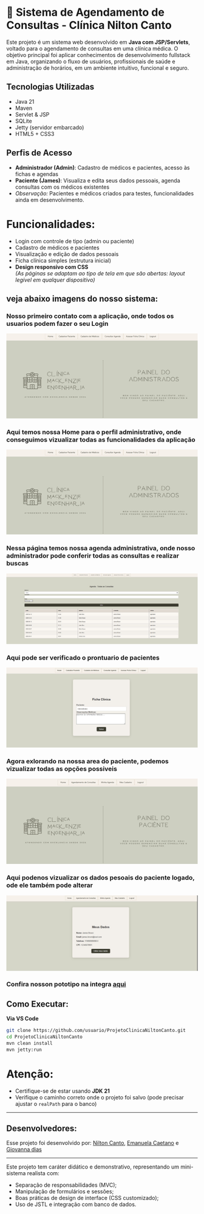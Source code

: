# 🏥 Sistema de Agendamento de Consultas - Clínica Nilton Canto

Este projeto é um sistema web desenvolvido em **Java com JSP/Servlets**, voltado para o agendamento de consultas em uma clínica médica. O objetivo principal foi aplicar conhecimentos de desenvolvimento fullstack em Java, organizando o fluxo de usuários, profissionais de saúde e administração de horários, em um ambiente intuitivo, funcional e seguro.

## Tecnologias Utilizadas

- Java 21  
- Maven  
- Servlet & JSP  
- SQLite  
- Jetty (servidor embarcado)  
- HTML5 + CSS3  

## Perfis de Acesso

- **Administrador (Admin)**: Cadastro de médicos e pacientes, acesso às fichas e agendas  
- **Paciente (James)**: Visualiza e edita seus dados pessoais, agenda consultas com os médicos existentes  
- *Observação:* Pacientes e médicos criados para testes, funcionalidades ainda em desenvolvimento.

# Funcionalidades:

- Login com controle de tipo (admin ou paciente)
- Cadastro de médicos e pacientes
- Visualização e edição de dados pessoais
- Ficha clínica simples (estrutura inicial)
- **Design responsivo com CSS**  
  *(As páginas se adaptam ao tipo de tela em que são abertas: layout legível em qualquer dispositivo)*

## veja abaixo imagens do nosso sistema:

### Nosso primeiro contato com a aplicação, onde todos os usuarios podem fazer o seu Login
![](https://github.com/EmanuelaCaetano/ProjetoClinicaNiltonCanto/blob/main/src/main/webapp/img/admPainel.jpeg)


### Aqui temos nossa Home para o perfil administrativo, onde conseguimos vizualizar todas as funcionalidades da aplicação
![](https://github.com/EmanuelaCaetano/ProjetoClinicaNiltonCanto/blob/main/src/main/webapp/img/admPainel.jpeg)

### Nessa página temos nossa agenda administrativa, onde nosso administrador pode conferir todas as consultas e realizar buscas
![](https://github.com/EmanuelaCaetano/ProjetoClinicaNiltonCanto/blob/main/src/main/webapp/img/agenda.jpeg)

### Aqui pode ser verificado o prontuario de pacientes
![](https://github.com/EmanuelaCaetano/ProjetoClinicaNiltonCanto/blob/main/src/main/webapp/img/fichaClinica.jpeg)

### Agora exlorando na nossa area do paciente, podemos vizualizar todas as opções possiveis
![](https://github.com/EmanuelaCaetano/ProjetoClinicaNiltonCanto/blob/main/src/main/webapp/img/pacientePainel.jpeg)

### Aqui podenos vizualizar os dados pesoais do paciente logado, ode ele também pode alterar
![](https://github.com/EmanuelaCaetano/ProjetoClinicaNiltonCanto/blob/main/src/main/webapp/img/meuCadastroP.jpeg)


### Confira nosson pototipo na integra [aqui](https://www.canva.com/design/DAGlrrGQW1Y/SgdnRW5kgnkSFl65PftyqA/edit?utm_content=DAGlrrGQW1Y&utm_campaign=designshare&utm_medium=link2&utm_source=sharebutton)

## Como Executar:

**Via VS Code**

```bash
git clone https://github.com/usuario/ProjetoClinicaNiltonCanto.git
cd ProjetoClinicaNiltonCanto
mvn clean install
mvn jetty:run
```


# **Atenção:**

* Certifique-se de estar usando **JDK 21**
* Verifique o caminho correto onde o projeto foi salvo (pode precisar ajustar o `realPath` para o banco)

---

## Desenvolvedores:

Esse projeto foi desenvolvido por: [Nilton Canto](https://github.com/niltonmack), [Emanuela Caetano](https://github.com/EmanuelaCaetano) e [Giovanna dias](https://github.com/gi-a-dias)

---

Este projeto tem caráter didático e demonstrativo, representando um mini-sistema realista com:

* Separação de responsabilidades (MVC);
* Manipulação de formulários e sessões;
* Boas práticas de design de interface (CSS customizado);
* Uso de JSTL e integração com banco de dados.
